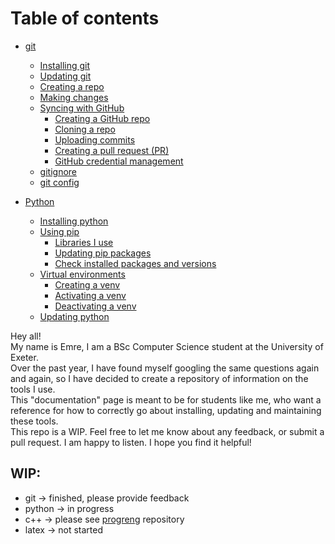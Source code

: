# Table of contents


- [git](git.md#git)
    - [Installing git](git.md#installing-git)
    - [Updating git](git.md#updating-git)
    - [Creating a repo](git.md#updating-git)
    - [Making changes](git.md#making-changes)
    - [Syncing with GitHub](git.md#syncing-with-github)
        - [Creating a GitHub repo](git.md#creating-a-github-repo)
        - [Cloning a repo](git.md#cloning-a-repo)
        - [Uploading commits](git.md#uploading-commits)
        - [Creating a pull request (PR)](git.md#creating-a-pull-request-pr)
        - [GitHub credential management](git.md#github-credential-management)
    - [gitignore](git.md#gitignore)
    - [git config](git.md#git-config)
    

- [Python](python.md#python)
    - [Installing python](python.md#installing-python)
    - [Using pip](python.md#using-pip)
        - [Libraries I use](python.md#libraries-i-use)
        - [Updating pip packages](python.md#updating-pip-packages)
        - [Check installed packages and versions](python.md#check-installed-packages-and-versions)
    - [Virtual environments](python.md##virtual-environments-venv)
        - [Creating a venv](python.md##creating-a-venv)
        - [Activating a venv](python.md##activating-a-venv)
        - [Deactivating a venv](python.md##deactivating-a-venv)
    - [Updating python](python.md#updating-python)

Hey all!  
My name is Emre, I am a BSc Computer Science student at the University of Exeter.  
Over the past year, I have found myself googling the same questions again and again, so I have decided to create a repository of information on the tools I use.  
This "documentation" page is meant to be for students like me, who want a reference for how to correctly go about installing, updating and maintaining these tools.  
This repo is a WIP. Feel free to let me know about any feedback, or submit a pull request. I am happy to listen. I hope you find it helpful!

## WIP:
- git -> finished, please provide feedback
- python -> in progress
- c++ -> please see [progreng](https://github.com/AtlasICL/progreng) repository
- latex -> not started